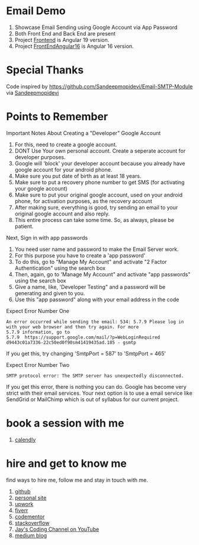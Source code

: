 # Email Demo 

1. Showcase Email Sending using Google Account via App Password
1. Both Front End and Back End are present
1. Project [Frontend](Frontend) is Angular 19 version. 
1. Project [FrontEndAngular16](FrontEndAngular16) is Angular 16 version. 

# Special Thanks

Code inspired by https://github.com/Sandeepmopidevi/Email-SMTP-Module via [Sandeepmopidevi](https://github.com/Sandeepmopidevi)

# Points to Remember

Important Notes About Creating a "Developer" Google Account

1. For this, need to create a google account. 
1. DONT Use Your own personal account. Create a seperate account for developer purposes.
1. Google will 'block' your developer account because you already have google account for your android phone.
1. Make sure you put date of birth as at least 18 years.
1. Make sure to put a recovery phone number to get SMS (for activating your google account)
1. Make sure to put your original google account, used on your android phone, for activation purposes, as the recovery account
1. After making sure, everything is good, try sending an email to your original google account and also reply.
1. This entire process can take some time. So, as always, please be patient. 

Next, Sign in with app passwords

1. You need user name and password to make the Email Server work. 
1. For this purpose you have to create a 'app password'
1. To do this, go to "Manage My Account" and activate "2 Factor Authentication" using the search box
1. Then, again, go to 'Manage My Account" and activate "app passwords" using the search box
1. Give a name, like, 'Developer Testing" and a password will be generating and given to you.
1. Use this "app password" along with your email address in the code

Expect Error Number One

```
An error occurred while sending the email: 534: 5.7.9 Please log in with your web browser and then try again. For more
5.7.9 information, go to
5.7.9  https://support.google.com/mail/?p=WebLoginRequired d9443c01a7336-22c50ed0f90sm41419435ad.185 - gsmtp
```

If you get this, try changing 'SmtpPort = 587' to 'SmtpPort = 465'

Expect Error Number Two

```
SMTP protocol error: The SMTP server has unexpectedly disconnected.
```

If you get this error, there is nothing you can do. Google has become very strict with their email services. Your next option is to use a email service like SendGrid or MailChimp which is out of syllabus for our current project. 

# book a session with me

1. [calendly](https://calendly.com/jaycodingtutor/30min)

# hire and get to know me

find ways to hire me, follow me and stay in touch with me.

1. [github](https://github.com/Jay-study-nildana)
1. [personal site](https://thechalakas.com)
1. [upwork](https://www.upwork.com/fl/vijayasimhabr)
1. [fiverr](https://www.fiverr.com/jay_codeguy)
1. [codementor](https://www.codementor.io/@vijayasimhabr)
1. [stackoverflow](https://stackoverflow.com/users/5338888/jay)
1. [Jay's Coding Channel on YouTube](https://www.youtube.com/channel/UCJJVulg4J7POMdX0veuacXw/)
1. [medium blog](https://medium.com/@vijayasimhabr)
